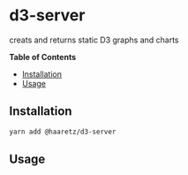 # d3-server

creats and returns static D3 graphs and charts


<!-- START doctoc generated TOC please keep comment here to allow auto update -->
<!-- DON'T EDIT THIS SECTION, INSTEAD RE-RUN doctoc TO UPDATE -->
**Table of Contents**

- [Installation](#installation)
- [Usage](#usage)

<!-- END doctoc generated TOC please keep comment here to allow auto update -->


## Installation

```bash
yarn add @haaretz/d3-server
```

## Usage
